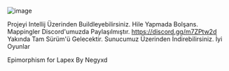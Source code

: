 ![image](https://github.com/NegyDev/Monomorphism_Lapex/assets/144232899/53b9c657-4449-4e6e-8aec-7282ac93a242)


Projeyi Intellij Üzerinden Buildleyebilirsiniz. Hile Yapmada Bolşans. Mappingler Discord'umuzda Paylaşılmıştır. https://discord.gg/m7ZPtw2d 
Yakında Tam Sürüm'ü Gelecektir. Sunucumuz Üzerinden İndirebilirsiniz. İyi Oyunlar

Epimorphism for Lapex By Negyxd 
